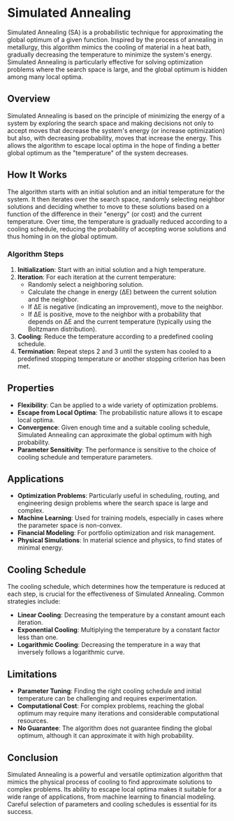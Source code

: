 # Simulated Annealing

Simulated Annealing (SA) is a probabilistic technique for approximating the global optimum of a given function. Inspired by the process of annealing in metallurgy, this algorithm mimics the cooling of material in a heat bath, gradually decreasing the temperature to minimize the system's energy. Simulated Annealing is particularly effective for solving optimization problems where the search space is large, and the global optimum is hidden among many local optima.

## Overview

Simulated Annealing is based on the principle of minimizing the energy of a system by exploring the search space and making decisions not only to accept moves that decrease the system's energy (or increase optimization) but also, with decreasing probability, moves that increase the energy. This allows the algorithm to escape local optima in the hope of finding a better global optimum as the "temperature" of the system decreases.

## How It Works

The algorithm starts with an initial solution and an initial temperature for the system. It then iterates over the search space, randomly selecting neighbor solutions and deciding whether to move to these solutions based on a function of the difference in their "energy" (or cost) and the current temperature. Over time, the temperature is gradually reduced according to a cooling schedule, reducing the probability of accepting worse solutions and thus homing in on the global optimum.

### Algorithm Steps

1. **Initialization**: Start with an initial solution and a high temperature.
2. **Iteration**: For each iteration at the current temperature:
   - Randomly select a neighboring solution.
   - Calculate the change in energy (ΔE) between the current solution and the neighbor.
   - If ΔE is negative (indicating an improvement), move to the neighbor.
   - If ΔE is positive, move to the neighbor with a probability that depends on ΔE and the current temperature (typically using the Boltzmann distribution).
3. **Cooling**: Reduce the temperature according to a predefined cooling schedule.
4. **Termination**: Repeat steps 2 and 3 until the system has cooled to a predefined stopping temperature or another stopping criterion has been met.

## Properties

- **Flexibility**: Can be applied to a wide variety of optimization problems.
- **Escape from Local Optima**: The probabilistic nature allows it to escape local optima.
- **Convergence**: Given enough time and a suitable cooling schedule, Simulated Annealing can approximate the global optimum with high probability.
- **Parameter Sensitivity**: The performance is sensitive to the choice of cooling schedule and temperature parameters.

## Applications

- **Optimization Problems**: Particularly useful in scheduling, routing, and engineering design problems where the search space is large and complex.
- **Machine Learning**: Used for training models, especially in cases where the parameter space is non-convex.
- **Financial Modeling**: For portfolio optimization and risk management.
- **Physical Simulations**: In material science and physics, to find states of minimal energy.

## Cooling Schedule

The cooling schedule, which determines how the temperature is reduced at each step, is crucial for the effectiveness of Simulated Annealing. Common strategies include:
- **Linear Cooling**: Decreasing the temperature by a constant amount each iteration.
- **Exponential Cooling**: Multiplying the temperature by a constant factor less than one.
- **Logarithmic Cooling**: Decreasing the temperature in a way that inversely follows a logarithmic curve.

## Limitations

- **Parameter Tuning**: Finding the right cooling schedule and initial temperature can be challenging and requires experimentation.
- **Computational Cost**: For complex problems, reaching the global optimum may require many iterations and considerable computational resources.
- **No Guarantee**: The algorithm does not guarantee finding the global optimum, although it can approximate it with high probability.

## Conclusion

Simulated Annealing is a powerful and versatile optimization algorithm that mimics the physical process of cooling to find approximate solutions to complex problems. Its ability to escape local optima makes it suitable for a wide range of applications, from machine learning to financial modeling. Careful selection of parameters and cooling schedules is essential for its success.
